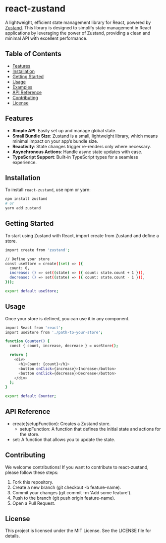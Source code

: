 # react-zustand

A lightweight, efficient state management library for React, powered by [Zustand](https://github.com/pmndrs/zustand). This library is designed to simplify state management in React applications by leveraging the power of Zustand, providing a clean and minimal API with excellent performance.

## Table of Contents

- [Features](#features)
- [Installation](#installation)
- [Getting Started](#getting-started)
- [Usage](#usage)
- [Examples](#examples)
- [API Reference](#api-reference)
- [Contributing](#contributing)
- [License](#license)

## Features

- **Simple API**: Easily set up and manage global state.
- **Small Bundle Size**: Zustand is a small, lightweight library, which means minimal impact on your app’s bundle size.
- **Reactivity**: State changes trigger re-renders only where necessary.
- **Asynchronous Actions**: Handle async state updates with ease.
- **TypeScript Support**: Built-in TypeScript types for a seamless experience.

## Installation

To install `react-zustand`, use npm or yarn:

```bash
npm install zustand
# or
yarn add zustand
```

## Getting Started
To start using Zustand with React, import create from Zustand and define a store.
```bash
import create from 'zustand';

// Define your store
const useStore = create((set) => ({
  count: 0,
  increase: () => set((state) => ({ count: state.count + 1 })),
  decrease: () => set((state) => ({ count: state.count - 1 })),
}));

export default useStore;
```

## Usage
Once your store is defined, you can use it in any component.
```bash
import React from 'react';
import useStore from './path-to-your-store';

function Counter() {
  const { count, increase, decrease } = useStore();

  return (
    <div>
      <h1>Count: {count}</h1>
      <button onClick={increase}>Increase</button>
      <button onClick={decrease}>Decrease</button>
    </div>
  );
}

export default Counter;
```

## API Reference
- create(setupFunction): Creates a Zustand store.
  - setupFunction: A function that defines the initial state and actions for the store.
- set: A function that allows you to update the state.

## Contributing
We welcome contributions! If you want to contribute to react-zustand, please follow these steps:

1. Fork this repository.
2. Create a new branch (git checkout -b feature-name).
3. Commit your changes (git commit -m 'Add some feature').
4. Push to the branch (git push origin feature-name).
5. Open a Pull Request.

## License
This project is licensed under the MIT License. See the LICENSE file for details.
